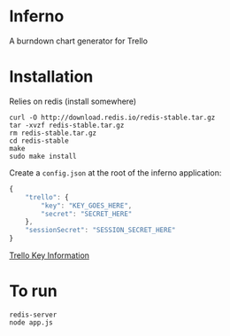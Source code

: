 Inferno
=======

A burndown chart generator for Trello

Installation
============
Relies on redis (install somewhere)
```
curl -O http://download.redis.io/redis-stable.tar.gz
tar -xvzf redis-stable.tar.gz
rm redis-stable.tar.gz
cd redis-stable
make
sudo make install
```

Create a ```config.json``` at the root of the inferno application:

```javascript
{
    "trello": {
        "key": "KEY_GOES_HERE",
        "secret": "SECRET_HERE"
    },
    "sessionSecret": "SESSION_SECRET_HERE"
}
```
[Trello Key Information](https://trello.com/1/appKey/generate)

To run
======
```
redis-server
node app.js
```